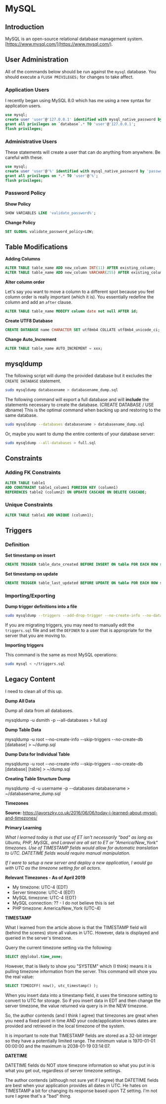 # MySQL

## Introduction

MySQL is an open-source relational database management system. [https://www.mysql.com/](https://www.mysql.com/).

## User Administration

All of the commands below should be run against the `mysql` database. You should execute a `FLUSH PRIVILEGES;` for changes to take affect.

### Application Users

I recently began using MySQL 8.0 which has me using a new syntax for application users.

```sql
use mysql;
create user 'user'@'127.0.0.1' identified with mysql_native_password by 'password';
grant all privileges on `database`.* TO 'user'@'127.0.0.1';
flush privileges;
```

### Administrative Users

These statements will create a user that can do anything from anywhere. Be careful with these.

```sql
use mysql;
create user 'user'@'%' identified with mysql_native_password by 'password';
grant all privileges on *.* TO 'user'@'%';
flush privileges;
```

### Password Policy

**Show Policy**

```sql
SHOW VARIABLES LIKE 'validate_password%';
```

**Change Policy**

```sql
SET GLOBAL validate_password_policy=LOW;
```

## Table Modifications

**Adding Columns**

```sql
ALTER TABLE table_name ADD new_column INT(11) AFTER existing_column;
ALTER TABLE table_name ADD new_column VARCHAR(255) AFTER existing_column;
```

**Alter column order**

Let's say you want to move a column to a different spot because you feel column order is really important (which it is). You essentially redefine the column and add an `after` clause.

```sql
ALTER TABLE table_name MODIFY column date not null AFTER id;
```

**Create UTF8 Database**

```sql
CREATE DATABASE name CHARACTER SET utf8mb4 COLLATE utf8mb4_unicode_ci;
```

**Change Auto_Increment**

```sql
ALTER TABLE table_name AUTO_INCREMENT = xxx;
```

## mysqldump

The following script will dump the provided database but it excludes the `CREATE DATABASE` statement.

```bash
sudo mysqldump databasename > databasename_dump.sql
```

The following command will export a full database and will **include** the statements necessary to create the database. (CREATE DATABASE / USE dbname) This is the optimal command when backing up and restoring to the same database.

```bash
sudo mysqldump --databases databasename > databasename_dump.sql
```

Or, maybe you want to dump the entire contents of your database server:

```bash
sudo mysqldump --all-databases > full.sql
```

## Constraints

### Adding FK Constraints

```sql
ALTER TABLE table1
ADD CONSTRAINT table1_column1 FOREIGN KEY (column1)
REFERENCES table2 (column2) ON UPDATE CASCADE ON DELETE CASCADE;
```

### Unique Constraints

```sql
ALTER TABLE table1 ADD UNIQUE (column1);
```

## Triggers

### Definition

**Set timestamp on insert**

```sql
CREATE TRIGGER table_date_created BEFORE INSERT ON table FOR EACH ROW set NEW.date_created = NOW();
```

**Set timestamp on update**

```sql
CREATE TRIGGER table_last_updated BEFORE UPDATE ON table FOR EACH ROW set NEW.last_updated = NOW();
```

### Importing/Exporting

**Dump trigger definitions into a file**

```bash
sudo mysqldump --triggers --add-drop-trigger --no-create-info --no-data --no-create-db --skip-opt test > ~/triggers.sql
```

If you are migrating triggers, you may need to manually edit the `triggers.sql` file and set the `DEFINER` to a user that is appropriate for the server that you are moving to.

**Importing triggers**

This command is the same as most MySQL operations:

```bash
sudo mysql < ~/triggers.sql
```

## Legacy Content

I need to clean all of this up.



**Dump All Data**

Dump all data from all databases.

mysqldump -u dsmith -p --all-databases > full.sql

**Dump Table Data**

mysqldump -u root --no-create-info --skip-triggers --no-create-db [database] > ~/dump.sql

**Dump Data for Individual Table**

mysqldump -u root --no-create-info --skip-triggers --no-create-db [database] [table] > ~/dump.sql

**Creating Table Structure Dump**

mysqldump -d -u username -p --databases databasename > ~/databasename_dump.sql





**Timezones**

**Source:** https://javorszky.co.uk/2016/06/06/today-i-learned-about-mysql-and-timezones/

**Primary Learning**

*What I learned today is that use of ET isn't necessarily "bad" as long as Ubuntu, PHP, MySQL, and Laravel are all set to ET or "America/New_York" timezones. Use of TIMESTAMP fields would allow for automatic translation to UTC. DATETIME fields would require manual manipulation.*

*If I were to setup a new server and deploy a new application, I would go with UTC as the timezone setting for all actors.*

**Relevant Timezones - As of April 2019**

- My timezone: UTC-4 (EDT)
- Server timezone: UTC-4 (EDT)
- MySQL timezone: UTC-4 (EDT)
- MySQL connection: ?? - I do not believe this is set
- PHP timezone: America/New_York (UTC-4)

**TIMESTAMP**

What I learned from the article above is that the TIMESTAMP field will (behind the scenes) store all values in UTC. However, data is displayed and queried in the server's timezone.

Query the current timezone setting via the following:

```sql
SELECT @@global.time_zone;
```

However, that is likely to show you "SYSTEM" which (I think) means it is pulling timezone information from the server. This command will show you the real value:

```sql
SELECT TIMEDIFF( now(), utc_timestamp() );
```

When you insert data into a timestamp field, it uses the timezone setting to convert to UTC for storage. So if you insert data in EDT and then change the server timezone, the value returned via query is in the NEW timezone.

So, the author contends (and I think I agree) that timezones are great when you need a fixed point in time AND your code/application knows dates are provided and retrieved in the local timezone of the system.

It is important to note that TIMESTAMP fields are stored as a 32-bit integer so they have a potentially limited range. The minimum value is 1970-01-01 00:00:00 and the maximum is 2038-01-19 03:14:07.

**DATETIME**

DATETIME fields do NOT store timezone information so what you put in is what you get out, regardless of server timezone settings.

The author contends (although not sure yet if I agree) that DATETIME fields are best when your application provides all dates in UTC. He hates on TIMESTAMP a bit for changing its response based upon TZ setting. I'm not sure I agree that's a "bad" thing.